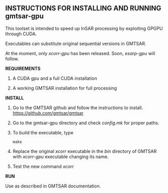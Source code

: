 __INSTRUCTIONS FOR INSTALLING AND RUNNING gmtsar-gpu__
----------------------------------------------

This toolset is intended to speed up InSAR processing by exploiting GPGPU through CUDA. 

Executables can substitute original sequential versions in GMTSAR. 

At the moment, only _xcorr-gpu_ has been released. Soon, _esarp-gpu_ will follow.

__REQUIREMENTS__

1) A CUDA gpu and a full CUDA installation

2) A working GMTSAR installation for full processing

__INSTALL__

1) Go to the GMTSAR github and follow the instructions to install.
       https://github.com/gmtsar/gmtsar

2) Go to the gmtsar-gpu directory and check _config.mk_ for proper paths.

3) To build the executable, type

       make

4) Replace the original _xcorr_ executable in the _bin_ directory of GMTSAR with _xcorr-gpu_ executable changing its name.

5) Test the new command _xcorr_

__RUN__

Use as described in GMTSAR documentation.

